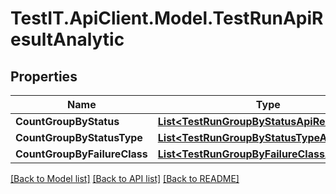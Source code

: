 # TestIT.ApiClient.Model.TestRunApiResultAnalytic

## Properties

Name | Type | Description | Notes
------------ | ------------- | ------------- | -------------
**CountGroupByStatus** | [**List&lt;TestRunGroupByStatusApiResult&gt;**](TestRunGroupByStatusApiResult.md) |  | 
**CountGroupByStatusType** | [**List&lt;TestRunGroupByStatusTypeApiResult&gt;**](TestRunGroupByStatusTypeApiResult.md) |  | 
**CountGroupByFailureClass** | [**List&lt;TestRunGroupByFailureClassApiResult&gt;**](TestRunGroupByFailureClassApiResult.md) |  | 

[[Back to Model list]](../README.md#documentation-for-models) [[Back to API list]](../README.md#documentation-for-api-endpoints) [[Back to README]](../README.md)


